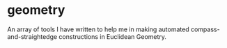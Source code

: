 # geometry
An array of tools I have written to help me in making automated compass-and-straightedge constructions in Euclidean Geometry.
